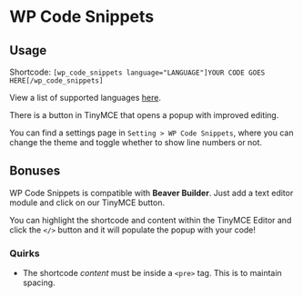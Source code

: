 # WP Code Snippets

## Usage

Shortcode:
```[wp_code_snippets language="LANGUAGE"]YOUR CODE GOES HERE[/wp_code_snippets]```

View a list of supported languages [here](http://prismjs.com/#languages-list).

There is a button in TinyMCE that opens a popup with improved editing.

You can find a settings page in ```Setting > WP Code Snippets```, where you can change the theme and toggle whether to show line numbers or not.

## Bonuses
WP Code Snippets is compatible with **Beaver Builder**. Just add a text editor module and click on our TinyMCE button.

You can highlight the shortcode and content within the TinyMCE Editor and click the ```</>``` button and it will populate the popup with your code!

### Quirks
- The shortcode *content* must be inside a ```<pre>``` tag. This is to maintain spacing.